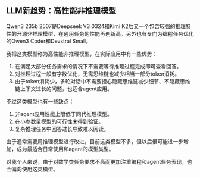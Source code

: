 ## LLM新趋势：高性能非推理模型

Qwen3 235b 2507是Deepseek V3 0324和Kimi K2后又一个包含较强的推理特性的开源非推理模型，在通用任务的性能再创新高。另外也有专门为编程任务优化的Qwen3 Coder和Devstral Small。

我把这类模型称为高性能非推理模型，在实际应用中有一些优势：
1. 在满足大部分任务需求的情况下不需要等待推理过程完成即可查看回答。
2. 对推理过程一般有字数优化，无需思维链也减少相当一部分token消耗。
3. 由于token消耗少，多轮对话中不需要担心隐藏思维链减少细节、不隐藏思维链上下文过长的问题，也适合agent应用。

不过这类模型也有一些缺点：
1. 非agent应用性能上限低于同代推理模型。
2. 在小参数量模型的可行性未得到验证。
3. 复杂推理任务中回答过长导致难以阅读。

由于通常需要用推理模型进行改进，目前这类模型不多，但以后很可能进一步增加，成为最适合日常使用和agent的模型类型。

对我个人来说，由于对数学类任务要求不高而更加注重编程和agent任务表现，也会偏向使用这类模型。